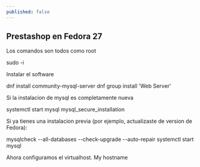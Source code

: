 ```yaml
---
published: false
---
```

## Prestashop en Fedora 27

Los comandos son todos como root

sudo -i

Instalar el software

dnf install community-mysql-server
dnf group install 'Web Server'

Si la instalacion de mysql es completamente nueva

systemctl start mysql
mysql_secure_installation

Si ya tienes una instalacion previa (por ejemplo, actualizaste de version de Fedora):

mysqlcheck --all-databases --check-upgrade --auto-repair
systemctl start mysql


Ahora configuramos el virtualhost. My hostname 
